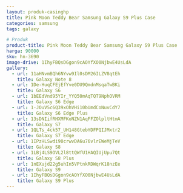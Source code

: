 ```yaml
---
layout: produk-casinghp
title: Pink Moon Teddy Bear Samsung Galaxy S9 Plus Case
categories: samsung
tags: galaxy

# Produk
product-title: Pink Moon Teddy Bear Samsung Galaxy S9 Plus Case
harga: 90000
sku: hn-3690
image-drive: 1IhyFBQsDGgon9cAOYfXO0NjbwE4UsLdA
gallery:
  - url: 11aHNvmBQh6NYvw9Il0sDM26ILZV8qtEh
    title: Galaxy Note 8
  - url: 1De-HuqCFEjEfYve0DU9QmdnMsqaTwBKi
    title: Galaxy S6
  - url: 1bEEdVnd95YIr_YYQ50mAqTQT9NphOVRM
    title: Galaxy S6 Edge
  - url: 1-JOuV5c6Q39xOhVHi10bUmdCoNuvCdY7
    title: Galaxy S6 Edge Plus
  - url: 13sDNIifRHXMFKoNZN1AqFFZOlpltHtmA
    title: Galaxy S7
  - url: 1QLTs_4ck57_UH148GtebYDFPQIJMxtr2
    title: Galaxy S7 Edge
  - url: 1IPzHLSwdi90crwvDA6u76vlrEWeMjTeV
    title: Galaxy S8
  - url: 1LBj4LS9OVL2l8ttQWfU1HAQIUjUpu7Qt
    title: Galaxy S8 Plus
  - url: 1nEXujd22g5uhIn5VPtnkRDWqrK18nzEe
    title: Galaxy S9
  - url: 1IhyFBQsDGgon9cAOYfXO0NjbwE4UsLdA
    title: Galaxy S9 Plus
---
```

